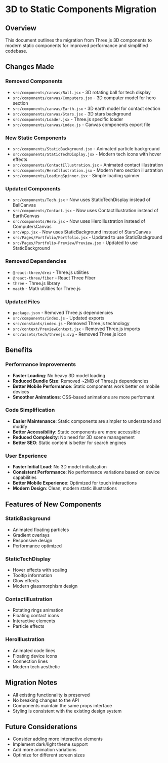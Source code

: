# 3D to Static Components Migration

## Overview
This document outlines the migration from Three.js 3D components to modern static components for improved performance and simplified codebase.

## Changes Made

### Removed Components
- `src/components/canvas/Ball.jsx` - 3D rotating ball for tech display
- `src/components/canvas/Computers.jsx` - 3D computer model for hero section
- `src/components/canvas/Earth.jsx` - 3D earth model for contact section
- `src/components/canvas/Stars.jsx` - 3D stars background
- `src/components/Loader.jsx` - Three.js specific loader
- `src/components/canvas/index.js` - Canvas components export file

### New Static Components
- `src/components/StaticBackground.jsx` - Animated particle background
- `src/components/StaticTechDisplay.jsx` - Modern tech icons with hover effects
- `src/components/ContactIllustration.jsx` - Animated contact illustration
- `src/components/HeroIllustration.jsx` - Modern hero section illustration
- `src/components/LoadingSpinner.jsx` - Simple loading spinner

### Updated Components
- `src/components/Tech.jsx` - Now uses StaticTechDisplay instead of BallCanvas
- `src/components/Contact.jsx` - Now uses ContactIllustration instead of EarthCanvas
- `src/components/Hero.jsx` - Now uses HeroIllustration instead of ComputersCanvas
- `src/App.jsx` - Now uses StaticBackground instead of StarsCanvas
- `src/Pages/Portfolio/Portfolio.jsx` - Updated to use StaticBackground
- `src/Pages/Portfolio-Preview/Preview.jsx` - Updated to use StaticBackground

### Removed Dependencies
- `@react-three/drei` - Three.js utilities
- `@react-three/fiber` - React Three Fiber
- `three` - Three.js library
- `maath` - Math utilities for Three.js

### Updated Files
- `package.json` - Removed Three.js dependencies
- `src/components/index.js` - Updated exports
- `src/constants/index.js` - Removed Three.js technology
- `src/context/PreviewContext.jsx` - Removed Three.js imports
- `src/assets/tech/threejs.svg` - Removed Three.js icon

## Benefits

### Performance Improvements
- **Faster Loading**: No heavy 3D model loading
- **Reduced Bundle Size**: Removed ~2MB of Three.js dependencies
- **Better Mobile Performance**: Static components work better on mobile devices
- **Smoother Animations**: CSS-based animations are more performant

### Code Simplification
- **Easier Maintenance**: Static components are simpler to understand and modify
- **Better Accessibility**: Static components are more accessible
- **Reduced Complexity**: No need for 3D scene management
- **Better SEO**: Static content is better for search engines

### User Experience
- **Faster Initial Load**: No 3D model initialization
- **Consistent Performance**: No performance variations based on device capabilities
- **Better Mobile Experience**: Optimized for touch interactions
- **Modern Design**: Clean, modern static illustrations

## Features of New Components

### StaticBackground
- Animated floating particles
- Gradient overlays
- Responsive design
- Performance optimized

### StaticTechDisplay
- Hover effects with scaling
- Tooltip information
- Glow effects
- Modern glassmorphism design

### ContactIllustration
- Rotating rings animation
- Floating contact icons
- Interactive elements
- Particle effects

### HeroIllustration
- Animated code lines
- Floating device icons
- Connection lines
- Modern tech aesthetic

## Migration Notes
- All existing functionality is preserved
- No breaking changes to the API
- Components maintain the same props interface
- Styling is consistent with the existing design system

## Future Considerations
- Consider adding more interactive elements
- Implement dark/light theme support
- Add more animation variations
- Optimize for different screen sizes
